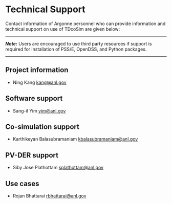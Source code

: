# Technical Support

Contact information of Argonne personnel who can provide information and technical support on use of TDcoSim are given below:

***
***Note:*** Users are encouraged to use third party resources if support is required for installation of PSS/E, OpenDSS, and Python packages.

***

## Project information

- Ning Kang kang@anl.gov

## Software support

- Sang-il Yim yim@anl.gov

## Co-simulation support

- Karthikeyan Balasubramaniam kbalasubramaniam@anl.gov

## PV-DER support

- Siby Jose Plathottam splathottam@anl.gov

## Use cases

- Rojan Bhattarai rbhattarai@anl.gov
